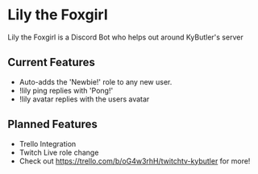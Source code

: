 # Lily the Foxgirl
Lily the Foxgirl is a Discord Bot who helps out around KyButler's server

## Current Features

- Auto-adds the 'Newbie!' role to any new user.
- !lily ping replies with 'Pong!'
- !lily avatar replies with the users avatar

## Planned Features

- Trello Integration
- Twitch Live role change
- Check out https://trello.com/b/oG4w3rhH/twitchtv-kybutler for more!

